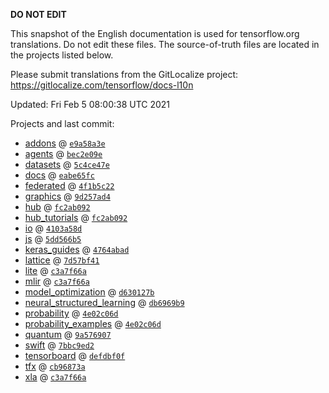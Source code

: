 __DO NOT EDIT__

This snapshot of the English documentation is used for tensorflow.org
translations. Do not edit these files. The source-of-truth files are located in
the projects listed below.

Please submit translations from the GitLocalize project: https://gitlocalize.com/tensorflow/docs-l10n

Updated: Fri Feb  5 08:00:38 UTC 2021

Projects and last commit:

- [addons](https://github.com/tensorflow/addons/tree/master/docs) @ <a href='https://github.com/tensorflow/addons/commit/e9a58a3ef5b17eba67810ba28af66ee586a4ef24'><code>e9a58a3e</code></a>
- [agents](https://github.com/tensorflow/agents/tree/master/docs) @ <a href='https://github.com/tensorflow/agents/commit/bec2e09e8a229c5cfc86f5fd2b42bad0e1dc74f8'><code>bec2e09e</code></a>
- [datasets](https://github.com/tensorflow/datasets/tree/master/docs) @ <a href='https://github.com/tensorflow/datasets/commit/5c4ce47e5e1def9d852184af0b1ab4f7a1d6a0dd'><code>5c4ce47e</code></a>
- [docs](https://github.com/tensorflow/docs/tree/master/site/en) @ <a href='https://github.com/tensorflow/docs/commit/eabe65fc33d590bfb98b1f395126b8f39489f132'><code>eabe65fc</code></a>
- [federated](https://github.com/tensorflow/federated/tree/master/docs) @ <a href='https://github.com/tensorflow/federated/commit/4f1b5c228290cb38682856126637ae57b8507948'><code>4f1b5c22</code></a>
- [graphics](https://github.com/tensorflow/graphics/tree/master/tensorflow_graphics/g3doc) @ <a href='https://github.com/tensorflow/graphics/commit/9d257ad4a72ccf65e4349910b9fff7c0a5648073'><code>9d257ad4</code></a>
- [hub](https://github.com/tensorflow/hub/tree/master/docs) @ <a href='https://github.com/tensorflow/hub/commit/fc2ab092530e0d73b725198c3624b7330cf91d9b'><code>fc2ab092</code></a>
- [hub_tutorials](https://github.com/tensorflow/hub/tree/master/examples/colab) @ <a href='https://github.com/tensorflow/hub/commit/fc2ab092530e0d73b725198c3624b7330cf91d9b'><code>fc2ab092</code></a>
- [io](https://github.com/tensorflow/io/tree/master/docs) @ <a href='https://github.com/tensorflow/io/commit/4103a58d9a1b2ec00b1c4705b2937a5ed860da9e'><code>4103a58d</code></a>
- [js](https://github.com/tensorflow/tfjs-website/tree/master/docs) @ <a href='https://github.com/tensorflow/tfjs-website/commit/5dd566b56c4dddc94ee7ddf72751e9c697d5a605'><code>5dd566b5</code></a>
- [keras_guides](https://github.com/tensorflow/docs/tree/snapshot-keras/site/en/guide/keras) @ <a href='https://github.com/tensorflow/docs/commit/4764abad680f9698f8ba9ace121ac9d0d9cb69af'><code>4764abad</code></a>
- [lattice](https://github.com/tensorflow/lattice/tree/master/docs) @ <a href='https://github.com/tensorflow/lattice/commit/7d57bf41cd73dd8d8c546fb41f93ef7557f68fe3'><code>7d57bf41</code></a>
- [lite](https://github.com/tensorflow/tensorflow/tree/master/tensorflow/lite/g3doc) @ <a href='https://github.com/tensorflow/tensorflow/commit/c3a7f66acec96893b904ad36114d4bf109e3188a'><code>c3a7f66a</code></a>
- [mlir](https://github.com/tensorflow/tensorflow/tree/master/tensorflow/compiler/mlir/g3doc) @ <a href='https://github.com/tensorflow/tensorflow/commit/c3a7f66acec96893b904ad36114d4bf109e3188a'><code>c3a7f66a</code></a>
- [model_optimization](https://github.com/tensorflow/model-optimization/tree/master/tensorflow_model_optimization/g3doc) @ <a href='https://github.com/tensorflow/model-optimization/commit/d630127bf350612352b18c8247420406c249d9b6'><code>d630127b</code></a>
- [neural_structured_learning](https://github.com/tensorflow/neural-structured-learning/tree/master/g3doc) @ <a href='https://github.com/tensorflow/neural-structured-learning/commit/db6969b91e95a6a77cc9e94613377504a8565bc0'><code>db6969b9</code></a>
- [probability](https://github.com/tensorflow/probability/tree/master/tensorflow_probability/g3doc) @ <a href='https://github.com/tensorflow/probability/commit/4e02c06d03a84a59a5b8133dff3620336cf1189e'><code>4e02c06d</code></a>
- [probability_examples](https://github.com/tensorflow/probability/tree/master/tensorflow_probability/examples/jupyter_notebooks) @ <a href='https://github.com/tensorflow/probability/commit/4e02c06d03a84a59a5b8133dff3620336cf1189e'><code>4e02c06d</code></a>
- [quantum](https://github.com/tensorflow/quantum/tree/master/docs) @ <a href='https://github.com/tensorflow/quantum/commit/9a5769074627d5bd03ae22723f913d3485844f3a'><code>9a576907</code></a>
- [swift](https://github.com/tensorflow/swift/tree/main/docs/site) @ <a href='https://github.com/tensorflow/swift/commit/7bbc9ed2e3777d987c2bf8716125edc1acfd9412'><code>7bbc9ed2</code></a>
- [tensorboard](https://github.com/tensorflow/tensorboard/tree/master/docs) @ <a href='https://github.com/tensorflow/tensorboard/commit/defdbf0f7d955646cb0cda8922e03f1879ab6281'><code>defdbf0f</code></a>
- [tfx](https://github.com/tensorflow/tfx/tree/master/docs) @ <a href='https://github.com/tensorflow/tfx/commit/cb96873a4b26f69b3db620623387a8ff516bdb04'><code>cb96873a</code></a>
- [xla](https://github.com/tensorflow/tensorflow/tree/master/tensorflow/compiler/xla/g3doc) @ <a href='https://github.com/tensorflow/tensorflow/commit/c3a7f66acec96893b904ad36114d4bf109e3188a'><code>c3a7f66a</code></a>

